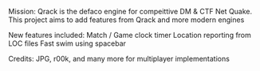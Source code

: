 Mission: 
Qrack is the defaco engine for compeittive DM & CTF Net Quake. This project aims to add features from Qrack and more modern engines

New features included:
Match / Game clock timer
Location reporting from LOC files
Fast swim using spacebar

Credits:
JPG, r00k, and many more for multiplayer implementations

